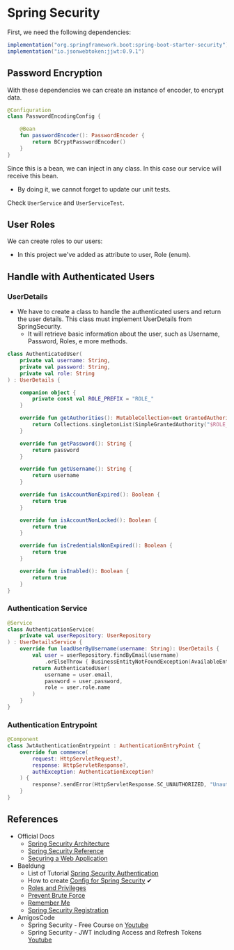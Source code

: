# Spring Security

First, we need the following dependencies:

```groovy
implementation("org.springframework.boot:spring-boot-starter-security")
implementation("io.jsonwebtoken:jjwt:0.9.1")
```

## Password Encryption

With these dependencies we can create an instance of encoder, to encrypt data.

```kotlin
@Configuration
class PasswordEncodingConfig {

    @Bean
    fun passwordEncoder(): PasswordEncoder {
        return BCryptPasswordEncoder()
    }
}
```

Since this is a bean, we can inject in any class. In this case our service will receive this bean.

- By doing it, we cannot forget to update our unit tests.

Check `UserService` and `UserServiceTest`.

## User Roles
We can create roles to our users:
- In this project we've added as attribute to user, Role (enum).

## Handle with Authenticated Users

### UserDetails
- We have to create a class to handle the authenticated users and return the user details. This class must implement UserDetails from SpringSecurity.
  - It will retrieve basic information about the user, such as Username, Password, Roles, e more methods. 

```kotlin
class AuthenticatedUser(
    private val username: String,
    private val password: String,
    private val role: String
) : UserDetails {

    companion object {
        private const val ROLE_PREFIX = "ROLE_"
    }

    override fun getAuthorities(): MutableCollection<out GrantedAuthority> {
        return Collections.singletonList(SimpleGrantedAuthority("$ROLE_PREFIX$role"))
    }

    override fun getPassword(): String {
        return password
    }

    override fun getUsername(): String {
        return username
    }

    override fun isAccountNonExpired(): Boolean {
        return true
    }

    override fun isAccountNonLocked(): Boolean {
        return true
    }

    override fun isCredentialsNonExpired(): Boolean {
        return true
    }

    override fun isEnabled(): Boolean {
        return true
    }
}
```

### Authentication Service

```kotlin
@Service
class AuthenticationService(
    private val userRepository: UserRepository
) : UserDetailsService {
    override fun loadUserByUsername(username: String): UserDetails {
        val user = userRepository.findByEmail(username)
            .orElseThrow { BusinessEntityNotFoundException(AvailableEntities.USER, username) }
        return AuthenticatedUser(
            username = user.email,
            password = user.password,
            role = user.role.name
        )
    }
}
```

### Authentication Entrypoint

```kotlin
@Component
class JwtAuthenticationEntrypoint : AuthenticationEntryPoint {
    override fun commence(
        request: HttpServletRequest?,
        response: HttpServletResponse?,
        authException: AuthenticationException?
    ) {
        response?.sendError(HttpServletResponse.SC_UNAUTHORIZED, "Unauthorized")
    }
}
```

## References

- Official Docs
  - [Spring Security Architecture](https://spring.io/guides/topicals/spring-security-architecture)
  - [Spring Security Reference](https://docs.spring.io/spring-security/site/docs/current/reference/html5/#prerequisites)
  - [Securing a Web Application](https://spring.io/guides/gs/securing-web/)
- Baeldung
  - List of
    Tutorial [Spring Security Authentication](https://www.baeldung.com/spring-security-authentication-and-registration)
  - How to create [Config for Spring Security](https://www.baeldung.com/java-config-spring-security) ✔
  - [Roles and Privileges](https://www.baeldung.com/role-and-privilege-for-spring-security-registration)
  - [Prevent Brute Force](https://www.baeldung.com/spring-security-block-brute-force-authentication-attempts)
  - [Remember Me](https://www.baeldung.com/spring-security-remember-me)
  - [Spring Security Registration](https://www.baeldung.com/spring-security-registration)
- AmigosCode
  - Spring Security - Free Course on [Youtube](https://www.youtube.com/watch?v=her_7pa0vrg&t=1424s)
  - Spring Security - JWT including Access and Refresh Tokens [Youtube](https://www.youtube.com/watch?v=VVn9OG9nfH0)